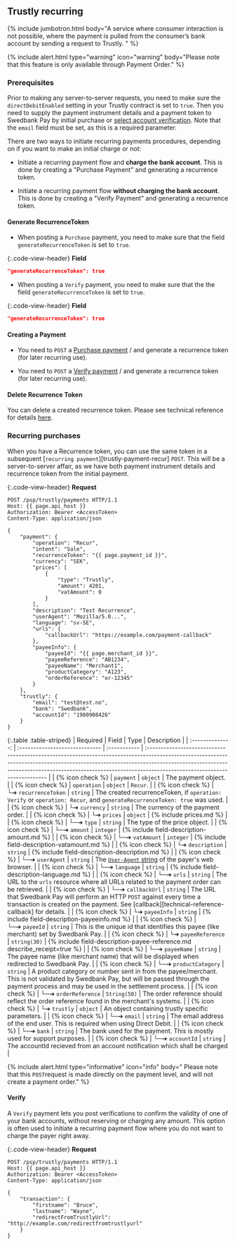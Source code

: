 ## Trustly recurring

{% include jumbotron.html body="A service where consumer interaction is not possible, where the payment is pulled from the consumer’s bank account by sending a request to Trustly. " %}

{% include alert.html type="warning" icon="warning" body="Please note that this feature is only available through Payment Order." %}

### Prerequisites

Prior to making any server-to-server requests, you need to make sure the `directDebitEnabled` setting in your Trustly contract is set to `true`. Then you need to supply the payment instrument details and a payment token to Swedbank Pay by initial purchase or [select account verification][payment-verify]. Note that the `email` field must be set, as this is a required parameter.

There are two ways to initiate recurring payments procedures, depending on if you want to make an initial charge or not:

*   Initiate a recurring payment flow and **charge the bank account**. This is done by creating a "Purchase Payment" and generating a recurrence token.

*   Initiate a recurring payment flow **without charging the bank account**. This is done by creating a "Verify Payment" and generating a recurrence token.

#### Generate RecurrenceToken

*   When posting a `Purchase` payment, you need to make sure that the field `generateRecurrenceToken` is set to `true`.

{:.code-view-header}
**Field**

```json
"generateRecurrenceToken": true
```

*   When posting a `Verify` payment, you need to make sure that the the field `generateRecurrenceToken` is set to `true`.

{:.code-view-header}
**Field**

```json
"generateRecurrenceToken": true
```

#### Creating a Payment

*   You need to `POST` a [Purchase payment][trustly-payment-purchase] / and generate a recurrence token (for later recurring use).

*   You need to `POST` a [Verify payment][payment-verify] / and generate a recurrence token (for later recurring use).

#### Delete Recurrence Token

You can delete a created recurrence token. Please see technical reference for
details [here][trustly-remove-payment-token].

### Recurring purchases

When you have a Recurrence token, you can use the same token in a subsequent [`recurring payment`][trustly-payment-recur] `POST`. This will be a server-to-server affair, as we have both payment instrument details and recurrence token from the initial payment.

{:.code-view-header}
**Request**

```http
POST /psp/trustly/payments HTTP/1.1
Host: {{ page.api_host }}
Authorization: Bearer <AccessToken>
Content-Type: application/json

{
    "payment": {
        "operation": "Recur",
        "intent": "Sale",
        "recurrenceToken": "{{ page.payment_id }}",
        "currency": "SEK",
        "prices": [
            {
                "type": "Trustly",
                "amount": 4201,
                "vatAmount": 0
            }
        ],
        "description": "Test Recurrence",
        "userAgent": "Mozilla/5.0...",
        "language": "sv-SE",
        "urls": {
            "callbackUrl": "https://example.com/payment-callback"
        },
        "payeeInfo": {
            "payeeId": "{{ page.merchant_id }}",
            "payeeReference": "AB1234",
            "payeeName": "Merchant1",
            "productCategory": "A123",
            "orderReference": "or-12345"
        }
    },
    "trustly": {
        "email": "test@test.no",
        "bank": "Swedbank",
        "accountId": "1980908426"
    }
}
```

{:.table .table-striped}
|     Required     | Field                          | Type         | Description                                                                                                                                                                                                                                                                           |
| :--------------: | :----------------------------- | :----------- | :------------------------------------------------------------------------------------------------------------------------------------------------------------------------------------------------------------------------------------------------------------------------------------ |
| {% icon check %} | `payment`                      | `object`     | The payment object.                                                                                                                                                                                                                                                                  |
| {% icon check %} | `operation`                    | `object`     | `Recur`.                                                                                                                                                                                                                                                                              |
| {% icon check %} | └➔&nbsp;`recurrenceToken`      | `string`     | The created recurrenceToken, if `operation: Verify` or `operation: Recur`, and `generateRecurrenceToken: true` was used.                                                                                                                                                                  |
| {% icon check %} | └➔&nbsp;`currency`             | `string`     | The currency of the payment order.                                                                                                                                                                                                                                                    |
| {% icon check %} | └➔&nbsp;`prices`               | `object`    | {% include prices.md %}                                                                                                                                                                                                                                             |
| {% icon check %} | └─➔&nbsp;`type`            | `string`    | The type of the price object.                                                                                                                                                                                                                                          |
| {% icon check %} | └─➔&nbsp;`amount`            | `integer`    | {% include field-description-amount.md %}                                                                                                                                                                                                                                          |
| {% icon check %} | └─➔&nbsp;`vatAmount`            | `integer`    | {% include field-description-vatamount.md %}                                                                                                                                                                                                                                          |
| {% icon check %} | └➔&nbsp;`description`          | `string`     | {% include field-description-description.md %}                                                                                                                                                                                     |
| {% icon check %} | └─➔&nbsp;`userAgent`           | `string`     | The [`User-Agent` string](https://en.wikipedia.org/wiki/User_agent) of the payer's web browser.                                                                                                                                                                                                                  |
| {% icon check %} | └─➔&nbsp;`language`            | `string`     | {% include field-description-language.md %}                                                                                                                                                                                                              |
| {% icon check %} | └─➔&nbsp;`urls`                | `string`     | The URL to the `urls` resource where all URLs related to the payment order can be retrieved.                                                                                                                                                                                          |
| {% icon check %} | └─➔&nbsp;`callbackUrl`         | `string`     | The URL that Swedbank Pay will perform an HTTP `POST` against every time a transaction is created on the payment. See [callback][technical-reference-callback] for details.                                                                                                                              |
| {% icon check %} | └➔&nbsp;`payeeInfo`            | `string`     | {% include field-description-payeeinfo.md %}                                                                                                                                                                                          |
| {% icon check %} | └─➔&nbsp;`payeeId`             | `string`     | This is the unique id that identifies this payee (like merchant) set by Swedbank Pay.                                                                                                                                                                                                 |
| {% icon check %} | └➔&nbsp;`payeeReference`       | `string(30)` | {% include field-description-payee-reference.md describe_receipt=true %}                                                                                                                                                          |
| {% icon check %} | └─➔&nbsp;`payeeName`           | `string`     | The payee name (like merchant name) that will be displayed when redirected to Swedbank Pay.                                                                                                                                                                               |
| {% icon check %} | └─➔&nbsp;`productCategory`     | `string`     | A product category or number sent in from the payee/merchant. This is not validated by Swedbank Pay, but will be passed through the payment process and may be used in the settlement process.                                                                                        |
| {% icon check %} | └─➔&nbsp;`orderReference`      | `String(50)` | The order reference should reflect the order reference found in the merchant's systems.                                                                                                                                                                                               |
| {% icon check %} | └➔&nbsp;`trustly`             | `object`     | An object containing trustly specific parameters.                                                                                                                                                 |
| {% icon check %} | └─➔&nbsp;`email`             | `string`     | The email address of the end user. This is required when using Direct Debit.                                                                                                                                                 |
| {% icon check %} | └─➔&nbsp;`bank`             | `string`     | The bank used for the payment. This is mostly used for support purposes.                                                                                                                                                |
| {% icon check %} | └─➔&nbsp;`accountId`             | `string`     | The accountId recieved from an account notification which shall be charged                                                                                                                                               |

{% include alert.html type="informative" icon="info" body="
Please note that this `POST`request is made directly on the payment level,
and will not create a payment order." %}

#### Verify

A `Verify` payment lets you post verifications to confirm the validity of one of your bank accounts, without reserving or charging any amount. This option is often used to initiate a recurring payment flow where you do not want to charge the payer right away.

{:.code-view-header}
**Request**

```http
POST /psp/trustly/payments HTTP/1.1
Host: {{ page.api_host }}
Authorization: Bearer <AccessToken>
Content-Type: application/json

{
    "transaction": {
        "firstname": "Bruce",
        "lastname": "Wayne",
        "redirectFromTrustlyUrl": "http://example.com/redirectfromtrustlyurl"
    }
}
```

<!--lint disable final-definition -->

[payment-verify]: #verify
[trustly-payment-purchase]: #create-payment
[trustly-remove-payment-token]: /payment-menu/features/technical-reference/delete-token
